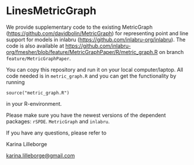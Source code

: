 # LinesMetricGraph
We provide supplementary code to the existing MetricGraph (https://github.com/davidbolin/MetricGraph) for representing point and line support for models in inlabru (https://github.com/inlabru-org/inlabru). The code is also available at https://github.com/inlabru-org/fmesher/blob/feature/MetricGraphPaper/R/metric_graph.R on branch `feature/MetricGraphPaper`.

You can copy this repository and run it on your local computer/laptop. All code needed is in `metric_graph.R` and you can get the functionality by running
```
source("metric_graph.R")
```
in your R-environment. 

Please make sure you have the newest versions of the dependent packages: `rSPDE`. `MetricGraph` and `inlabru`.

If you have any questions, please refer to 

Karina Lilleborge

karina.lilleborge@gmail.com


